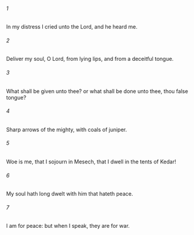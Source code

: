 ###### 1
In my distress I cried unto the Lord, and he heard me.

###### 2
Deliver my soul, O Lord, from lying lips, and from a deceitful tongue.

###### 3
What shall be given unto thee? or what shall be done unto thee, thou false tongue?

###### 4
Sharp arrows of the mighty, with coals of juniper.

###### 5
Woe is me, that I sojourn in Mesech, that I dwell in the tents of Kedar!

###### 6
My soul hath long dwelt with him that hateth peace.

###### 7
I am for peace: but when I speak, they are for war.

